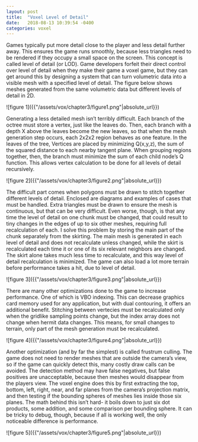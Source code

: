 ```yaml
---
layout: post
title:  "Voxel Level of Detail"
date:   2018-08-13 10:39:54 -0400
categories: voxel
---
```

<p>
Games typically put more detail close to the player and less detail further away. This ensures the game runs smoothly, because less triangles need to be rendered if they occupy a small space on the screen. This concept is called level of detail (or LOD). Game developers forfeit their direct control over level of detail when they make their game a voxel game, but they can get around this by designing a system that can turn volumetric data into a visible mesh with a specified level of detail. The figure below shows meshes generated from the same volumetric data but different levels of detail in 2D.
</p>
![figure 1]({{"/assets/vox/chapter3/figure1.png"|absolute_url}})
<p>
Generating a less detailed mesh isn’t terribly difficult. Each branch of the octree must store a vertex, just like the leaves do. Then, each branch with a depth X above the leaves become the new leaves, so that when the mesh generation step occurs, each 2x2x2 region behaves as one feature. In the leaves of the tree, Vertices are placed by minimizing Q(x,y,z), the sum of the squared distance to each nearby tangent plane. When grouping regions together, then, the branch must minimize the sum of each child node’s Q function. This allows vertex calculation to be done for all levels of detail recursively.
</p>
![figure 2]({{"/assets/vox/chapter3/figure2.png"|absolute_url}})
<p>
The difficult part comes when polygons must be drawn to stitch together different levels of detail. Enclosed are diagrams and examples of cases that must be handled. Extra triangles must be drawn to ensure the mesh is continuous, but that can be very difficult. Even worse, though, is that any time the level of detail on one chunk must be changed, that could result to tiny changes in the edges of up to six other meshes, requiring full recalculation of each. I solve this problem by storing the main part of the chunk separately from the skirting. The main mesh is generated in each level of detail and does not recalculate unless changed, while the skirt is recalculated each time it or one of its six relevant neighbors are changed. The skirt alone takes much less time to recalculate, and this way level of detail recalculation is minimized. The game can also load a lot more terrain before performance takes a hit, due to level of detail.
</p>
![figure 3]({{"/assets/vox/chapter3/figure3.png"|absolute_url}})
<p>
There are many other optimizations done to the game to increase performance. One of which is VBO indexing. This can decrease graphics card memory used for any application, but with dual contouring, it offers an additional benefit. Stitching between vertecies must be recalculated only when the gridlike sampling points change, but the index array does not change when hermit data changes. This means, for small changes to terrain, only part of the mesh generation must be recalculated. 
</p>
![figure 4]({{"/assets/vox/chapter3/figure4.png"|absolute_url}})
<p>
Another optimization (and by far the simplest) is called frustrum culling. The game does not need to render meshes that are outside the camera’s view, so if the game can quickly detect this, many costly draw calls can be avoided. The detection method may have false negatives, but false positives are unacceptable, because then meshes would disappear from the players view. The voxel engine does this by first extracting the top, bottom, left, right, near, and far planes from the camera’s projection matrix, and then testing if the bounding spheres of meshes lies inside those six planes. The math behind this isn’t hard- it boils down to just six dot products, some addition, and some comparison per bounding sphere. It can be tricky to debug, though, because if all is working well, the only noticeable difference is performance. 
</p>
![figure 5]({{"/assets/vox/chapter3/figure5.png"|absolute_url}})

